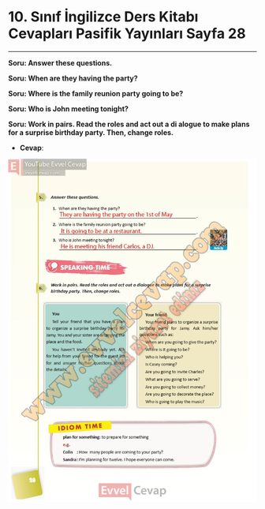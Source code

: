 # 10. Sınıf İngilizce Ders Kitabı Cevapları Pasifik Yayınları Sayfa 28

---

**Soru: Answer these questions.**

**Soru: When are they having the party?**

**Soru: Where is the family reunion party going to be?**

**Soru: Who is John meeting tonight?**

**Soru: Work in pairs. Read the roles and act out a di alogue to make plans for a surprise birthday party. Then, change roles.**

-   **Cevap**:

![Image 1](./image_1.jpg)